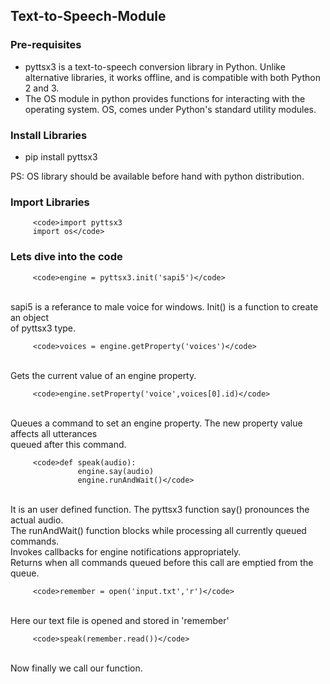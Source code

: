 ## Text-to-Speech-Module

### Pre-requisites

- pyttsx3 is a text-to-speech conversion library in Python.
  Unlike alternative libraries, it works offline, and is compatible
  with both Python 2 and 3.
- The OS module in python provides functions for interacting
  with the operating system. OS, comes under Python's standard utility modules.
  
### Install Libraries

- pip install pyttsx3 

PS: OS library should be available before hand with python distribution.

### Import Libraries

         <code>import pyttsx3
         import os</code>

### Lets dive into the code

         <code>engine = pyttsx3.init('sapi5')</code>
<br>
sapi5 is a referance to male voice for windows. Init() is a function to create an object<br> 
of pyttsx3 type.

         <code>voices = engine.getProperty('voices')</code>
<br>         
Gets the current value of an engine property.

         <code>engine.setProperty('voice',voices[0].id)</code>
<br>
Queues a command to set an engine property. The new property value affects all utterances<br>
queued after this command.

         <code>def speak(audio):
                   engine.say(audio)
                   engine.runAndWait()</code>
<br>
It is an user defined function. The pyttsx3 function say() pronounces the actual audio.<br>
The runAndWait() function blocks while processing all currently queued commands. <br>
Invokes callbacks for engine notifications appropriately. <br>
Returns when all commands queued before this call are emptied from the queue.
  
         <code>remember = open('input.txt','r')</code>
<br>
Here our text file is opened and stored in 'remember'

         <code>speak(remember.read())</code>
 <br>
Now finally we call our function.


